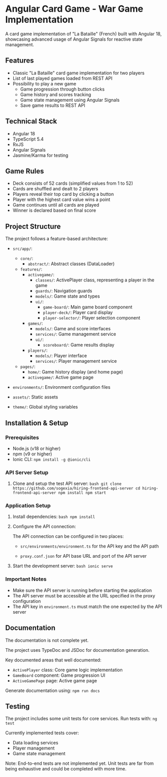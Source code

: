 # Angular Card Game - War Game Implementation

A card game implementation of "La Bataille" (French) built with Angular 18, showcasing advanced usage of Angular Signals for reactive state management.

## Features

- Classic "La Bataille"  card game implementation for two players
- List of last played games loaded from REST API
- Possibility to play a new game
  - Game progression through button clicks
  - Game history and scores tracking
  - Game state management using Angular Signals
  - Save game results to REST API

## Technical Stack

- Angular 18
- TypeScript 5.4
- RxJS
- Angular Signals
- Jasmine/Karma for testing

## Game Rules

- Deck consists of 52 cards (simplified values from 1 to 52)
- Cards are shuffled and dealt to 2 players
- Players reveal their top card by clicking a button
- Player with the highest card value wins a point
- Game continues until all cards are played
- Winner is declared based on final score

## Project Structure

The project follows a feature-based architecture:

- `src/app/`:
  - `core/`:
    - `abstract/`: Abstract classes (DataLoader)
  - `features/`:
    - `activegame/`:
      - `classes/`: ActivePlayer class, representing a player in the game
      - `guards/`: Navigation guards
      - `models/`: Game state and types
      - `ui/`:
        - `game-board/`: Main game board component
        - `player-deck/`: Player card display
        - `player-selector/`: Player selection component
    - `games/`:
      - `models/`: Game and score interfaces
      - `services/`: Game management service
      - `ui/`:
        - `scoreboard/`: Game results display
    - `players/`:
      - `models/`: Player interface
      - `services/`: Player management service
  - `pages/`:
    - `home/`: Game history display (and home page)
    - `activegame/`: Active game page

- `environments/`: Environment configuration files
- `assets/`: Static assets
- `theme/`: Global styling variables

## Installation & Setup

### Prerequisites
- Node.js (v18 or higher)
- npm (v9 or higher)
- Ionic CLI: `npm install -g @ionic/cli`

### API Server Setup
1. Clone and setup the test API server:   ```bash
   git clone https://github.com/sogexia/hiring-frontend-api-server
   cd hiring-frontend-api-server
   npm install
   npm start   ```

### Application Setup
1. Install dependencies:   ```bash
   npm install   ```

2. Configure the API connection:

   The API connection can be configured in two places:

   - `src/environments/environment.ts` for the API key and the API path

   - `proxy.conf.json` for API base URL and port of the API server

3. Start the development server:   ```bash
   ionic serve   ```

### Important Notes
- Make sure the API server is running before starting the application
- The API server must be accessible at the URL specified in the proxy configuration
- The API key in `environment.ts` must match the one expected by the API server

## Documentation

The documentation is not complete yet.

The project uses TypeDoc and JSDoc for documentation generation. 

Key documented areas that well documented:

- `ActivePlayer` class: Core game logic implementation
- `GameBoard` component: Game progression UI
- `ActiveGamePage` page: Active game page

Generate documentation using: `npm run docs`

## Testing

The project includes some unit tests for core services. Run tests with: `ng test`

Currently implemented tests cover:
- Data loading services
- Player management
- Game state management

Note: End-to-end tests are not implemented yet. Unit tests are far from being exhaustive and could be completed with more time.
